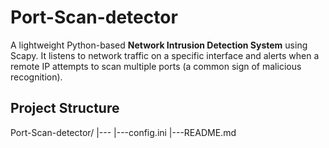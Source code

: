 # Port-Scan-detector
A lightweight Python-based **Network Intrusion Detection System** using Scapy. It listens to network traffic on a specific interface and alerts when a remote IP attempts to scan multiple ports (a common sign of malicious recognition).

## Project Structure
Port-Scan-detector/
|---
|---config.ini
|---README.md
